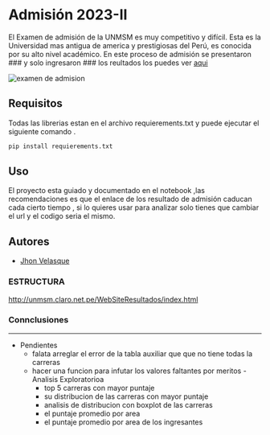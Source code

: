 # Admisión 2023-II
El Examen de admisión de la UNMSM es muy competitivo y difícil. Esta es la Universidad mas  antigua de america y prestigiosas del Perú,  es conocida por su alto nivel académico.
En este proceso de admisión se presentaron ### y solo ingresaron ### los reultados los puedes ver  [aqui](https://admision.unmsm.edu.pe/WebsiteExa_20232/)

![examen de admision](https://wapa.cronosmedia.glr.pe/original/2023/03/26/6420b31d41b9c357060f5fc5.jpg)
## Requisitos

Todas las librerias estan en el archivo requierements.txt y puede ejecutar el siguiente comando .

``` bash
pip install requierements.txt
```

## Uso
El proyecto esta guiado y documentado en el notebook ,las recomendaciones es que el enlace de los resultado de admisión caducan cada cierto tiempo , si lo quieres usar para analizar solo tienes que cambiar el url y el codigo seria el mismo.

## Autores
- [Jhon Velasque](https://www.linkedin.com/in/jhon-velasque-228093211/) 

### ESTRUCTURA
http://unmsm.claro.net.pe/WebSiteResultados/index.html
### Connclusiones


--- 
- Pendientes 
  - falata arreglar el error de la tabla auxiliar que que no tiene todas la carreras
  - hacer una funcion para infutar los valores faltantes por meritos
  -Analisis Exploratorioa
    - top 5 carreras con mayor puntaje
    - su distribucion de las carreras con mayor puntaje
    - analisis de distribucion con boxplot de las carreras
    - el puntaje promedio por area
    - el puntaje promedio por area de los ingresantes


